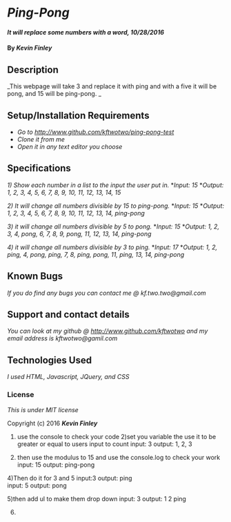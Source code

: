 # _Ping-Pong_

#### _It will replace some numbers with a word, 10/28/2016_

#### By _**Kevin Finley**_

## Description

_This webpage will take 3 and replace it with ping and with a five it will be pong, and 15 will be ping-pong. _

## Setup/Installation Requirements

* _Go to http://www.github.com/kftwotwo/ping-pong-test_
* _Clone it from me_
* _Open it in any text editor you choose_

## Specifications

_1) Show each number in a list to the input the user put in._
*_Input: 15_
*_Output: 1, 2, 3, 4, 5, 6, 7, 8, 9, 10, 11, 12, 13, 14, 15_

_2) It will change all numbers divisible by 15 to ping-pong._
*_Input: 15_
*_Output: 1, 2, 3, 4, 5, 6, 7, 8, 9, 10, 11, 12, 13, 14, ping-pong_

_3) it will change all numbers divisible by 5 to pong._
*_Input: 15_
*_Output: 1, 2, 3, 4, pong, 6, 7, 8, 9, pong, 11, 12, 13, 14, ping-pong_

_4) it will change all numbers divisible by 3 to ping._
*_Input: 17_
*_Output: 1, 2, ping, 4, pong, ping, 7, 8, ping, pong, 11, ping, 13, 14, ping-pong_

## Known Bugs

_If you do find any bugs you can contact me @ kf.two.two@gmail.com_

## Support and contact details

_You can look at my github @ http://www.github.com/kftwotwo and my email address is kftwotwo@gamil.com_

## Technologies Used

_I used HTML, Javascript, JQuery, and CSS_

### License

*This is under MIT license*

Copyright (c) 2016 **_Kevin Finley_**










1) use the console to check your code
2)set you variable the use it to be greater or equal to users input  to count
input: 3
output: 1, 2, 3

3) then use the modulus to 15 and use the console.log to check your work
input: 15
output: ping-pong

4)Then do it for 3 and 5
input:3
output: ping  
input: 5
output: pong

5)then add ul to make them drop down
input: 3
output: 1
        2
        ping

6)
